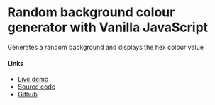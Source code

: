 # Random background colour generator with Vanilla JavaScript

Generates a random background and displays the hex colour value

#### Links
- [Live demo](https://js-random-background-colour.rjlevy.repl.co/)
- [Source code](https://repl.it/@rjlevy/js-random-background-colour)
- [Github](https://github.com/rolandjlevy/js-random-background-colour)